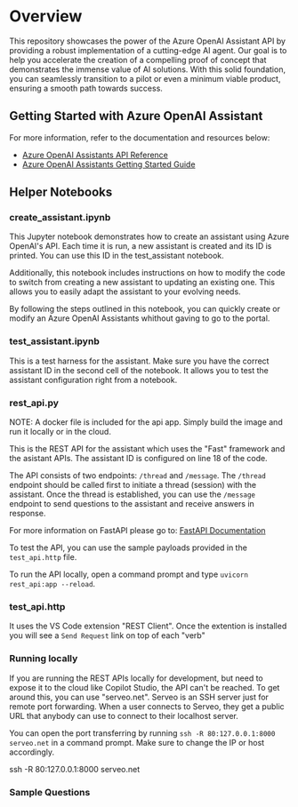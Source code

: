 
# Overview

This repository showcases the power of the Azure OpenAI Assistant API by providing a robust implementation of a cutting-edge AI agent. Our goal is to help you accelerate the creation of a compelling proof of concept that demonstrates the immense value of AI solutions. With this solid foundation, you can seamlessly transition to a pilot or even a minimum viable product, ensuring a smooth path towards success.

## Getting Started with Azure OpenAI Assistant

For more information, refer to the documentation and resources below:

- [Azure OpenAI Assistants API Reference](https://platform.openai.com/docs/api-reference/assistants)
- [Azure OpenAI Assistants Getting Started Guide](https://learn.microsoft.com/en-us/azure/ai-services/openai/how-to/assistant)

## Helper Notebooks

### create_assistant.ipynb

This Jupyter notebook demonstrates how to create an assistant using Azure OpenAI's API. Each time it is run, a new assistant is created and its ID is printed. You can use this ID in the test_assistant notebook.

Additionally, this notebook includes instructions on how to modify the code to switch from creating a new assistant to updating an existing one. This  allows you to easily adapt the assistant to your evolving needs.

By following the steps outlined in this notebook, you can quickly create or modify an Azure OpenAI Assistants whithout gaving to go to the portal.

### test_assistant.ipynb

This is a test harness for the assistant. Make sure you have the correct assistant ID in the second cell of the notebook. It allows you to test the assistant configuration right from a notebook.

### rest_api.py

NOTE: A docker file is included for the api app. Simply build the image and run it locally or in the cloud.

This is the REST API for the assistant which uses the "Fast" framework and the asistant APIs. The assistant ID is configured on line 18 of the code.

The API consists of two endpoints: `/thread` and `/message`. The `/thread` endpoint should be called first to initiate a thread (session) with the assistant. Once the thread is established, you can use the `/message` endpoint to send questions to the assistant and receive answers in response.

For more information on FastAPI please go to: [FastAPI Documentation](https://fastapi.tiangolo.com/)

To test the API, you can use the sample payloads provided in the `test_api.http` file.

To run the API locally, open a command prompt and type `uvicorn rest_api:app --reload`.

### test_api.http

It uses the VS Code extension "REST Client". Once the extention is installed you will see a `Send Request` link on top of each "verb"


### Running locally

If you are running the REST APIs locally for development, but need to expose it to the cloud like Copilot Studio, the API can't be reached. To get around this, you can use "serveo.net". Serveo is an SSH server just for remote port forwarding. When a user connects to Serveo, they get a public URL that anybody can use to connect to their localhost server.

You can open the port transferring by running `ssh -R 80:127.0.0.1:8000 serveo.net` in a command prompt. Make sure to change the IP or host accordingly.

ssh -R 80:127.0.0.1:8000 serveo.net

### Sample Questions

